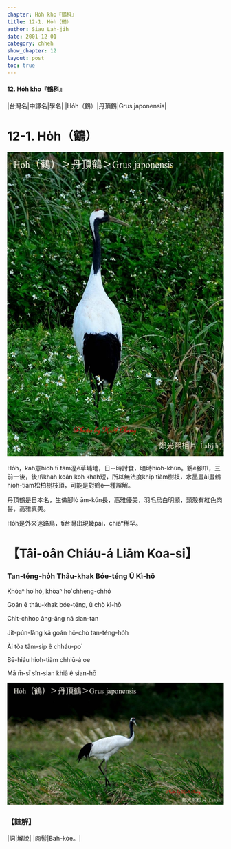```yaml
---
chapter: Ho̍h kho『鶴科』
title: 12-1. Ho̍h（鶴）
author: Siau Lah-jih
date: 2001-12-01
category: chheh
show_chapter: 12
layout: post
toc: true
---
```


#### 12. Ho̍h kho『鶴科』

|台灣名|中譯名|學名|
|Ho̍h（鶴）|丹頂鶴|Grus japonensis|


# 12-1. Ho̍h（鶴）


![](../too5/12/12-1-1.Ho̍h.jpg)


Ho̍h，kah意hioh tī tâm溼ê草埔地，日--時討食，暗時hioh-khùn。鶴ê腳爪，三前一後，後爪khah koân koh khah短，所以無法度khip tiàm樹枝，水墨畫ài畫鶴hioh-tiàm松柏樹枝頂，可能是對鶴ê一種誤解。

丹頂鶴是日本名，生做腳lò ām-kún長，高雅優美，羽毛烏白明顯，頭殼有紅色肉髻，高雅真美。

Ho̍h是外來迷路鳥，tī台灣出現幾pái，chiâⁿ稀罕。



# 【Tâi-oân Chiáu-á Liām Koa-si】

### **Tan-téng-ho̍h  Thâu-khak Bóe-téng Ū Kì-hō**

Khòaⁿ ho͘ hó, khòaⁿ ho͘ chheng-chhó

Goán ê thâu-khak bóe-téng, ū chò kì-hō

Chi̍t-chhop âng-âng ná sian-tan

Ji̍t-pún-lâng kā goán hō-chò tan-téng-ho̍h

Ài tòa tâm-sip ê chháu-po͘

Bē-hiáu hioh-tiàm chhiū-á oe

Mā m̄-sī sîn-sian khiâ ê sian-hō


![](../too5/12/12-1-2.Ho̍h.jpg)



### 【註解】

|詞|解說|
|肉髻|Bah-kòe。|


